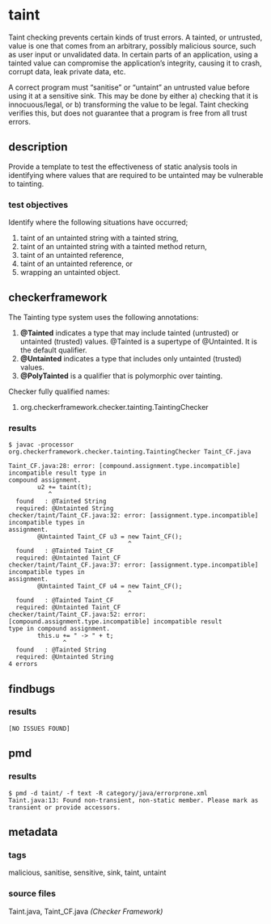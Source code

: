 # taint
Taint checking prevents certain kinds of trust errors. A tainted, or untrusted, 
value is one that comes from an arbitrary, possibly malicious source, such as user input 
or unvalidated data. In certain parts of an application, using a tainted value can 
compromise the application’s integrity, causing it to crash, corrupt data, leak private 
data, etc.

A correct program must “sanitise” or “untaint” an untrusted value before using it at a 
sensitive sink. This may be done by either a) checking that it is innocuous/legal, or b) 
transforming the value to be legal. Taint checking verifies this, but does not guarantee 
that a program is free from all trust errors.

## description
Provide a template to test the effectiveness of static analysis tools in identifying 
where values that are required to be untainted may be vulnerable to tainting. 

### test objectives
Identify where the following situations have occurred;
1. taint of an untainted string with a tainted string,
2. taint of an untainted string with a tainted method return,
3. taint of an untainted reference,
4. taint of an untainted reference, or
5. wrapping an untainted object.

## checkerframework
The Tainting type system uses the following annotations:
1. **@Tainted** indicates a type that may include tainted (untrusted) or untainted 
(trusted) values. @Tainted is a supertype of @Untainted. It is the default qualifier.
2. **@Untainted** indicates a type that includes only untainted (trusted) values.
3. **@PolyTainted** is a qualifier that is polymorphic over tainting.

Checker fully qualified names:
1. org.checkerframework.checker.tainting.TaintingChecker

### results

```
$ javac -processor org.checkerframework.checker.tainting.TaintingChecker Taint_CF.java 

Taint_CF.java:28: error: [compound.assignment.type.incompatible] incompatible result type in 
compound assignment.
        u2 += taint(t);
           ^
  found   : @Tainted String
  required: @Untainted String
checker/taint/Taint_CF.java:32: error: [assignment.type.incompatible] incompatible types in 
assignment.
        @Untainted Taint_CF u3 = new Taint_CF();
                                 ^
  found   : @Tainted Taint_CF
  required: @Untainted Taint_CF
checker/taint/Taint_CF.java:37: error: [assignment.type.incompatible] incompatible types in 
assignment.
        @Untainted Taint_CF u4 = new Taint_CF();
                                 ^
  found   : @Tainted Taint_CF
  required: @Untainted Taint_CF
checker/taint/Taint_CF.java:52: error: [compound.assignment.type.incompatible] incompatible result 
type in compound assignment.
        this.u += " -> " + t;
               ^
  found   : @Tainted String
  required: @Untainted String
4 errors
```

## findbugs

### results

```
[NO ISSUES FOUND]
```

## pmd

### results

```
$ pmd -d taint/ -f text -R category/java/errorprone.xml
Taint.java:13: Found non-transient, non-static member. Please mark as transient or provide accessors.
```

## metadata

### tags
malicious, sanitise, sensitive, sink, taint, untaint

### source files
Taint.java, Taint_CF.java _(Checker Framework)_
